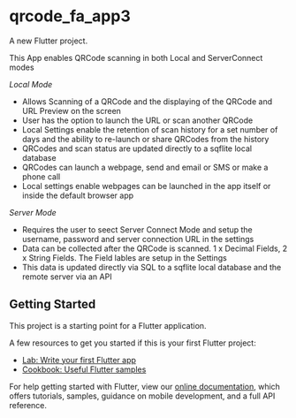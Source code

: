 # qrcode_fa_app3

A new Flutter project.

This App enables QRCode scanning in both Local and ServerConnect modes

*Local Mode*

- Allows Scanning of a QRCode and the displaying of the QRCode and URL Preview on the screen
- User has the option to launch the URL or scan another QRCode
- Local Settings enable the retention of scan history for a set number of days and the ability to re-launch or share QRCodes from the history
- QRCodes and scan status are updated directly to a sqflite local database
- QRCodes can launch a webpage, send and email or SMS or make a phone call
- Local settings enable webpages can be launched in the app itself or inside the default browser app 

*Server Mode*

- Requires the user to seect Server Connect Mode and setup the username, password and server connection URL in the settings
- Data can be collected after the QRCode is scanned. 1 x Decimal Fields, 2 x String Fields. The Field lables are setup in the Settings
- This data is updated directly via SQL to a sqflite local database and the remote server via an API


## Getting Started

This project is a starting point for a Flutter application.

A few resources to get you started if this is your first Flutter project:

- [Lab: Write your first Flutter app](https://flutter.dev/docs/get-started/codelab)
- [Cookbook: Useful Flutter samples](https://flutter.dev/docs/cookbook)

For help getting started with Flutter, view our
[online documentation](https://flutter.dev/docs), which offers tutorials,
samples, guidance on mobile development, and a full API reference.

